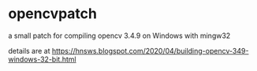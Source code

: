 # opencvpatch
a small patch for compiling opencv 3.4.9 on Windows with mingw32

details are at
https://hnsws.blogspot.com/2020/04/building-opencv-349-windows-32-bit.html
